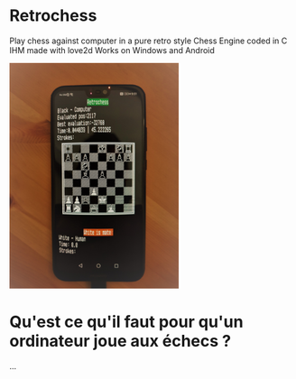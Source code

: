 # Retrochess
Play chess against computer in a pure retro style
Chess Engine coded in C
IHM made with love2d
Works on Windows and Android 

<img src="phone_screen.jpg" alt="teasing" style="width:300px;"/>


# Qu'est ce qu'il faut pour qu'un ordinateur joue aux échecs ?
...




